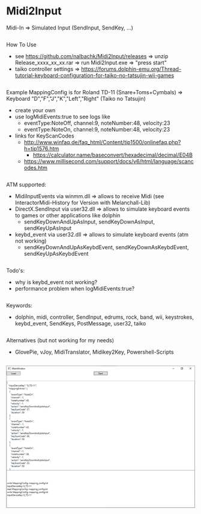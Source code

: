 # Midi2Input
Midi-In => Simulated Input (SendInput, SendKey, ...)
<pre>
</pre>
How To Use
* see https://github.com/nalbachk/Midi2Input/releases => unzip Release_xxxx_xx_xx.rar => run Midi2Input.exe => "press start"
* taiko controller settings => https://forums.dolphin-emu.org/Thread-tutorial-keyboard-configuration-for-taiko-no-tatsujin-wii-games
<pre>
</pre>
Example MappingConfig is for Roland TD-11 (Snare+Toms+Cymbals) => Keyboard "D","F","J","K","Left","Right" (Taiko no Tatsujin)
* create your own
* use logMidiEvents:true to see logs like
  * eventType:NoteOff, channel:9, noteNumber:48, velocity:23
  * eventType:NoteOn, channel:9, noteNumber:48, velocity:23
* links for KeyScanCodes
  * http://www.winfaq.de/faq_html/Content/tip1500/onlinefaq.php?h=tip1576.htm
    * https://calculator.name/baseconvert/hexadecimal/decimal/E04B
  * https://www.millisecond.com/support/docs/v6/html/language/scancodes.htm
<pre>
</pre>
ATM supported:
* MidiInputEvents via winmm.dll => allows to receive Midi (see InteractorMidi-History for Version with Melanchall-Lib)
* DirectX.SendInput via user32.dll => allows to simulate keyboard events to games or other applications like dolphin
  * sendKeyDownAndUpAsInput, sendKeyDownAsInput, sendKeyUpAsInput
* keybd_event via user32.dll => allows to simulate keyboard events (atm not working)
  * sendKeyDownAndUpAsKeybdEvent, sendKeyDownAsKeybdEvent, sendKeyUpAsKeybdEvent
<pre>
</pre>
Todo's:
* why is keybd_event not working?
* performance problem when logMidiEvents:true?
<pre>
</pre>
Keywords:
* dolphin, midi, controller, SendInput, edrums, rock, band, wii, keystrokes, keybd_event, SendKeys, PostMessage, user32, taiko
<pre>
</pre>
Alternatives (but not working for my needs)
* GlovePie, vJoy, MidiTranslator, Midikey2Key, Powershell-Scripts
<pre>
</pre>
![Screenshot](Midi2Input.png)
